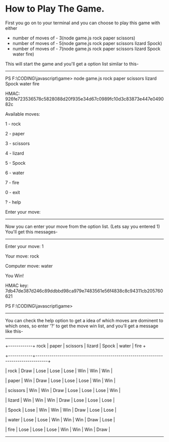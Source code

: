 # How to Play The Game.

First you go on to your terminal and you can choose to play this game with either 
* number of moves of - 3(node game.js rock paper scissors)
* number of moves of - 5(node game.js rock paper scissors lizard Spock)
* number of moves of - 7(node game.js rock paper scissors lizard Spock water fire)

This will start the game and you'll get a option list similar to this-

_____________________________________________________________________________________________

PS F:\CODING\javascript\game> node game.js rock paper scissors lizard Spock water fire

HMAC: 926fe723536578c5828088d20f935e34d67c0989fc10d3c83873e447e049082c

Available moves:

1 - rock

2 - paper

3 - scissors

4 - lizard

5 - Spock

6 - water

7 - fire

0 - exit

? - help

Enter your move:

_____________________________________________________________________________________________

Now you can enter your move from the option list. (Lets say you entered 1) You'll get this messages- 

_____________________________________________________________________________________________


Enter your move: 1

Your move: rock

Computer move: water

You Win!

HMAC key: 7db47de387d246c89ddbbd98ca979e7483561e56f4838c8c94311cb205760621

PS F:\CODING\javascript\game> 

_____________________________________________________________________________________________

You can check the help option to get a idea of which moves are dominent to which ones, so enter '?' to get the move win list, and you'll get a message like this- 

_____________________________________________________________________________________________

+------------+ rock | paper | scissors | lizard | Spock | water | fire +

+------------+------------------------------------------------------------------------------------+

| rock    | Draw  | Lose  | Lose  | Lose  | Win   | Win   | Win   |

| paper    | Win   | Draw  | Lose  | Lose  | Lose  | Win   | Win   |

| scissors    | Win   | Win   | Draw  | Lose  | Lose  | Lose  | Win   |

| lizard    | Win   | Win   | Win   | Draw  | Lose  | Lose  | Lose  |

| Spock    | Lose  | Win   | Win   | Win   | Draw  | Lose  | Lose  |

| water    | Lose  | Lose  | Win   | Win   | Win   | Draw  | Lose  |

| fire    | Lose  | Lose  | Lose  | Win   | Win   | Win   | Draw  |

_____________________________________________________________________________________________
